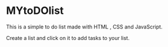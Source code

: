 # MYtoDOlist
This is a simple to do list made with HTML , CSS and JavaScript.


Create a list and click on it to add tasks to your list.
